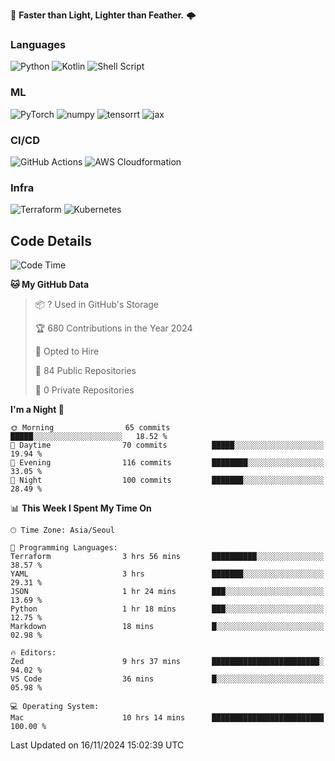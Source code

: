 :rocket: **Faster than Light, Lighter than Feather.** 🌩️


### Languages
![Python](https://img.shields.io/badge/python-3670A0?style=for-the-badge&logo=python&logoColor=ffdd54) ![Kotlin](https://img.shields.io/badge/kotlin-%237F52FF.svg?style=for-the-badge&logo=kotlin&logoColor=white) ![Shell Script](https://img.shields.io/badge/shell_script-%23121011.svg?style=for-the-badge&logo=gnu-bash&logoColor=white)


### ML
<img alt="PyTorch" src ="https://img.shields.io/badge/PyTorch-EE4C2C.svg?&style=for-the-badge&logo=PyTorch&logoColor=white"/> <img alt="numpy" src ="https://img.shields.io/badge/NumPy-013243.svg?&style=for-the-badge&logo=NumPy&logoColor=white"/> ![tensorrt](https://img.shields.io/badge/tensorrt_&_triton-000000.svg?style=for-the-badge&logo=nVIDIA&logoColor=green) ![jax](https://img.shields.io/badge/jax(novice)-%23ffffff.svg?style=for-the-badge&logo=tensorflow&logoColor=blue)


### CI/CD

![GitHub Actions](https://img.shields.io/badge/github%20actions-%232671E5.svg?style=for-the-badge&logo=githubactions&logoColor=white) ![AWS Cloudformation](https://img.shields.io/badge/AWS_Cloudformation-%23FF9900.svg?style=for-the-badge&logo=amazonwebservices&logoColor=white) 

### Infra 

![Terraform](https://img.shields.io/badge/terraform-%235835CC.svg?style=for-the-badge&logo=terraform&logoColor=white) ![Kubernetes](https://img.shields.io/badge/k3s(novice)-%23326ce5.svg?style=for-the-badge&logo=kubernetes&logoColor=white)

## Code Details

<!--START_SECTION:waka-->
![Code Time](http://img.shields.io/badge/Code%20Time-594%20hrs%2030%20mins-blue)

**🐱 My GitHub Data** 

> 📦 ? Used in GitHub's Storage 
 > 
> 🏆 680 Contributions in the Year 2024
 > 
> 💼 Opted to Hire
 > 
> 📜 84 Public Repositories 
 > 
> 🔑 0 Private Repositories 
 > 
**I'm a Night 🦉** 

```text
🌞 Morning                65 commits          █████░░░░░░░░░░░░░░░░░░░░   18.52 % 
🌆 Daytime                70 commits          █████░░░░░░░░░░░░░░░░░░░░   19.94 % 
🌃 Evening                116 commits         ████████░░░░░░░░░░░░░░░░░   33.05 % 
🌙 Night                  100 commits         ███████░░░░░░░░░░░░░░░░░░   28.49 % 
```


📊 **This Week I Spent My Time On** 

```text
🕑︎ Time Zone: Asia/Seoul

💬 Programming Languages: 
Terraform                3 hrs 56 mins       ██████████░░░░░░░░░░░░░░░   38.57 % 
YAML                     3 hrs               ███████░░░░░░░░░░░░░░░░░░   29.31 % 
JSON                     1 hr 24 mins        ███░░░░░░░░░░░░░░░░░░░░░░   13.69 % 
Python                   1 hr 18 mins        ███░░░░░░░░░░░░░░░░░░░░░░   12.75 % 
Markdown                 18 mins             █░░░░░░░░░░░░░░░░░░░░░░░░   02.98 % 

🔥 Editors: 
Zed                      9 hrs 37 mins       ████████████████████████░   94.02 % 
VS Code                  36 mins             █░░░░░░░░░░░░░░░░░░░░░░░░   05.98 % 

💻 Operating System: 
Mac                      10 hrs 14 mins      █████████████████████████   100.00 % 
```


 Last Updated on 16/11/2024 15:02:39 UTC
<!--END_SECTION:waka-->
